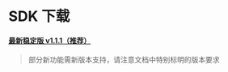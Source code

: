 # SDK 下载

#### [最新稳定版 v1.1.1（推荐）](https://dl.ifanr.cn/hydrogen/sdk/sdk-latest.zip)

> 部分新功能需新版本支持，请注意文档中特别标明的版本要求